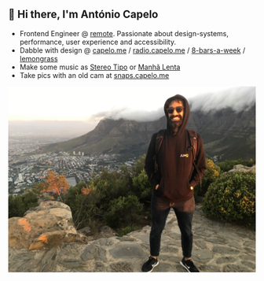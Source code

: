 ## 👋 Hi there, I'm António Capelo

- Frontend Engineer @ [remote](https://remote.com/). Passionate about design-systems, performance, user experience and accessibility.
- Dabble with design @ [capelo.me](https://capelo.me/) / [radio.capelo.me](radio.capelo.me/) / [8-bars-a-week](https://8-bars-a-week.capelo.me/) / [lemongrass](https://lemongrass.capelo.me/)
- Make some music as [Stereo Tipo](https://open.spotify.com/artist/1Q2lebZd9A7fFI1pMat3aP) or [Manhã Lenta](https://manhalenta.bandcamp.com)
- Take pics with an old cam at [snaps.capelo.me](https://snaps.capelo.me)

![Caps Town](capstown.jpg "Capstown")
